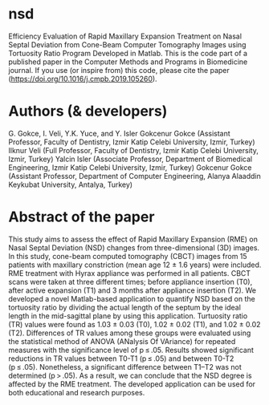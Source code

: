 # nsd
Efficiency Evaluation of Rapid Maxillary Expansion Treatment on Nasal Septal Deviation from Cone-Beam Computer Tomography Images using Tortuosity Ratio Program Developed in Matlab. This is the code part of a published paper in the Computer Methods and Programs in Biomedicine journal. If you use (or inspire from) this code, please cite the paper (https://doi.org/10.1016/j.cmpb.2019.105260).

# Authors (& developers)
G. Gokce, I. Veli, Y.K. Yuce, and Y. Isler
Gokcenur Gokce (Assistant Professor, Faculty of Dentistry, Izmir Katip Celebi University, Izmir, Turkey)
Ilknur Veli (Full Professor, Faculty of Dentistry, Izmir Katip Celebi University, Izmir, Turkey)
Yalcin Isler (Associate Professor, Department of Biomedical Engineering, Izmir Katip Celebi University, Izmir, Turkey)
Gokcenur Gokce (Assistant Professor, Department of Computer Engineering, Alanya Alaaddin Keykubat University, Antalya, Turkey)

# Abstract of the paper
This study aims to assess the effect of Rapid Maxillary Expansion (RME) on Nasal Septal Deviation (NSD) changes from three-dimensional (3D) images. In this study, cone-beam computed tomography (CBCT) images from 15 patients with maxillary constriction (mean age 12 ± 1.6 years) were included. RME treatment with Hyrax appliance was performed in all patients. CBCT scans were taken at three different times; before appliance insertion (T0), after active expansion (T1) and 3 months after appliance insertion (T2). We developed a novel Matlab-based application to quantify NSD based on the tortuosity ratio by dividing the actual length of the septum by the ideal length in the mid-sagittal plane by using this application. Turtuosity ratio (TR) values were found as 1.03 ± 0.03 (T0), 1.02 ± 0.02 (T1), and 1.02 ± 0.02 (T2). Differences of TR values among these groups were evaluated using the statistical method of ANOVA (ANalysis Of VAriance) for repeated measures with the significance level of p ≤ .05. Results showed significant reductions in TR values between T0-T1 (p ≤ .05) and between T0-T2 (p ≤ .05). Nonetheless, a significant difference between T1–T2 was not determined (p > .05). As a result, we can conclude that the NSD degree is affected by the RME treatment. The developed application can be used for both educational and research purposes.
